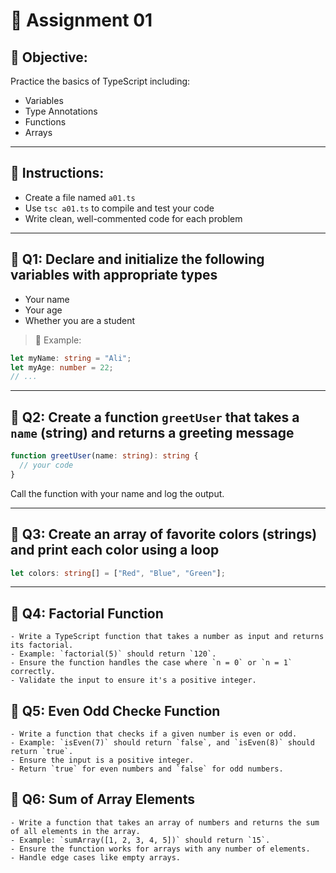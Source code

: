 # 📘 **Assignment 01**

## 🎯 **Objective:**

Practice the basics of TypeScript including:

- Variables
- Type Annotations
- Functions
- Arrays

---

## 📝 **Instructions:**

- Create a file named `a01.ts`
- Use `tsc a01.ts` to compile and test your code
- Write clean, well-commented code for each problem

---

## 🔹 **Q1: Declare and initialize the following variables with appropriate types**

- Your name
- Your age
- Whether you are a student

> 📌 Example:

```ts
let myName: string = "Ali";
let myAge: number = 22;
// ...
```

---

## 🔹 **Q2: Create a function `greetUser` that takes a `name` (string) and returns a greeting message**

```ts
function greetUser(name: string): string {
  // your code
}
```

Call the function with your name and log the output.

---

## 🔹 **Q3: Create an array of favorite colors (strings) and print each color using a loop**

```ts
let colors: string[] = ["Red", "Blue", "Green"];
```

---

## 🔹 **Q4: Factorial Function**

    - Write a TypeScript function that takes a number as input and returns its factorial.
    - Example: `factorial(5)` should return `120`.
    - Ensure the function handles the case where `n = 0` or `n = 1` correctly.
    - Validate the input to ensure it's a positive integer.

## 🔹 **Q5: Even Odd Checke Function**

    - Write a function that checks if a given number is even or odd.
    - Example: `isEven(7)` should return `false`, and `isEven(8)` should return `true`.
    - Ensure the input is a positive integer.
    - Return `true` for even numbers and `false` for odd numbers.

## 🔹 **Q6: Sum of Array Elements**

    - Write a function that takes an array of numbers and returns the sum of all elements in the array.
    - Example: `sumArray([1, 2, 3, 4, 5])` should return `15`.
    - Ensure the function works for arrays with any number of elements.
    - Handle edge cases like empty arrays.

